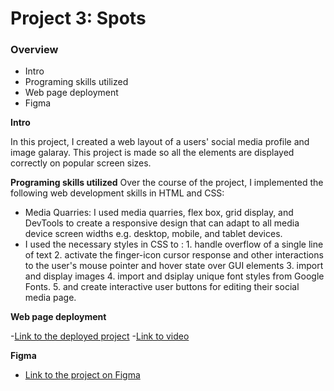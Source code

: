 # Project 3: Spots

### Overview

- Intro
- Programing skills utilized
- Web page deployment
- Figma

**Intro**

In this project, I created a web layout of a users' social media profile and image galaray. This project is made so all the elements are displayed correctly on popular screen sizes.

**Programing skills utilized**
Over the course of the project, I implemented the following web development skills in HTML and CSS:

- Media Quarries: I used media quarries, flex box, grid display, and DevTools to create a responsive design that can adapt to all media device screen widths e.g. desktop, mobile, and tablet devices.
- I used the necessary styles in CSS to : 1. handle overflow of a single line of text 2. activate the finger-icon cursor response and other interactions to the user's mouse pointer and hover state over GUI elements 3. import and display images 4. import and dsiplay unique font styles from Google Fonts. 5. and create interactive user buttons for editing their social media page.

**Web page deployment**

-[Link to the deployed project](https://cragbasi.github.io/se_project_spots/) -[Link to video](https://www.youtube.com/watch?v=jPSVqs236v4)

**Figma**

- [Link to the project on Figma](https://www.figma.com/file/BBNm2bC3lj8QQMHlnqRsga/Sprint-3-Project-%E2%80%94-Spots?type=design&node-id=2%3A60&mode=design&t=afgNFybdorZO6cQo-1)

